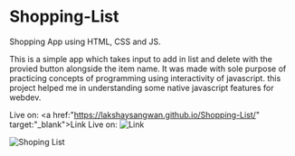 # Shopping-List
Shopping App using HTML, CSS and JS.

This is a simple app which takes input to add in list and delete with the provied button alongside the item name. It was made with sole purpose of practicing concepts of programming using interactivity of javascript. this project helped me in understanding some native javascript features for webdev.

Live on: <a href:"https://lakshaysangwan.github.io/Shopping-List/" target:"_blank">Link</a>
Live on: ![Link](https://lakshaysangwan.github.io/Shopping-List/)

![Shoping List](https://i.imgur.com/zgNB5DB.png)
